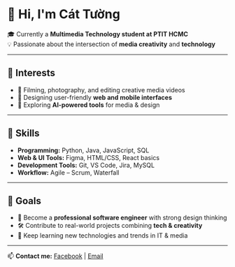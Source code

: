 # 👋 Hi, I'm Cát Tường  

🎓 Currently a **Multimedia Technology student at PTIT HCMC**  
💡 Passionate about the intersection of **media creativity** and **technology**  

---

## 🔹 Interests  
- 🎥 Filming, photography, and editing creative media videos  
- 🎨 Designing user-friendly **web and mobile interfaces**  
- 🤖 Exploring **AI-powered tools** for media & design  

---

## 🔹 Skills  
- **Programming:** Python, Java, JavaScript, SQL  
- **Web & UI Tools:** Figma, HTML/CSS, React basics  
- **Development Tools:** Git, VS Code, Jira, MySQL  
- **Workflow:** Agile – Scrum, Waterfall  

---

## 🔹 Goals  
- 🌟 Become a **professional software engineer** with strong design thinking  
- 🛠️ Contribute to real-world projects combining **tech & creativity**  
- 🚀 Keep learning new technologies and trends in IT & media  

---

📫 **Contact me:** [Facebook](#) | [Email](#)  

